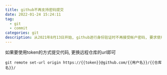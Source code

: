 ```yaml
---
title: github不再支持密码提交
date: 2022-01-24 15:24:11
tag: 
  - git
  - commit
categories: git
description: 从2021年8月13日开始, github进行身份验证时不再接受帐户密码, 要求使用基于token的身份验证
---
```

如果要使用token的方式提交代码, 更换远程仓库的url即可
``` git
git remote set-url origin https://{{token}}@github.com/{{用户名}}/{{仓库名}}/
```